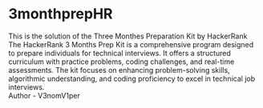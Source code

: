 # 3monthprepHR
This is the solution of the Three Monthes Preparation Kit by HackerRank
The HackerRank 3 Months Prep Kit is a comprehensive program designed to prepare individuals for technical interviews. It offers a structured curriculum with practice problems, coding challenges, and real-time assessments. The kit focuses on enhancing problem-solving skills, algorithmic understanding, and coding proficiency to excel in technical job interviews.
<br>
Author - V3nomV1per
